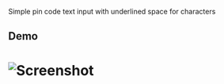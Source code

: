 Simple pin code text input with underlined space for characters

Demo
----

# ![Screenshot](https://github.com/tkach/PinCodeInputLabel/blob/master/demo.gif)